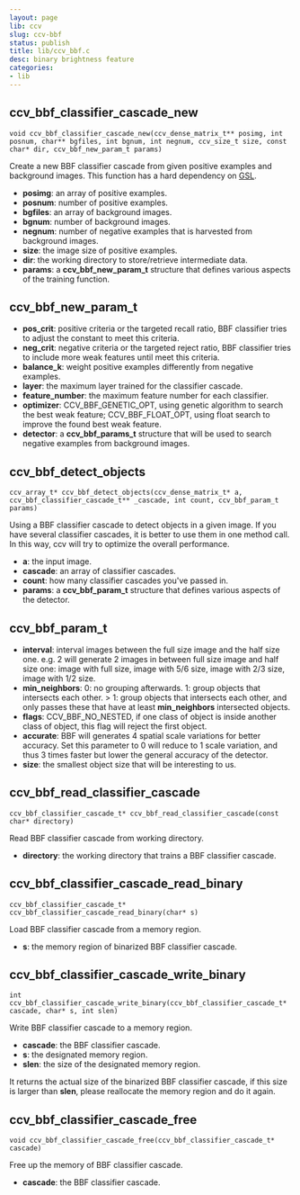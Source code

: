 ```yaml
---
layout: page
lib: ccv
slug: ccv-bbf
status: publish
title: lib/ccv_bbf.c
desc: binary brightness feature
categories:
- lib
---
```


ccv_bbf_classifier_cascade_new
------------------------------

	void ccv_bbf_classifier_cascade_new(ccv_dense_matrix_t** posimg, int posnum, char** bgfiles, int bgnum, int negnum, ccv_size_t size, const char* dir, ccv_bbf_new_param_t params)

Create a new BBF classifier cascade from given positive examples and background images. This function has a hard dependency on [GSL](http://www.gnu.org/software/gsl/).

 * **posimg**: an array of positive examples.
 * **posnum**: number of positive examples.
 * **bgfiles**: an array of background images.
 * **bgnum**: number of background images.
 * **negnum**: number of negative examples that is harvested from background images.
 * **size**: the image size of positive examples.
 * **dir**: the working directory to store/retrieve intermediate data.
 * **params**: a **ccv\_bbf\_new\_param\_t** structure that defines various aspects of the training function.

ccv_bbf_new_param_t
-------------------

 * **pos\_crit**: positive criteria or the targeted recall ratio, BBF classifier tries to adjust the constant to meet this criteria.
 * **neg\_crit**: negative criteria or the targeted reject ratio, BBF classifier tries to include more weak features until meet this criteria.
 * **balance\_k**: weight positive examples differently from negative examples.
 * **layer**: the maximum layer trained for the classifier cascade.
 * **feature\_number**: the maximum feature number for each classifier.
 * **optimizer**: CCV\_BBF\_GENETIC\_OPT, using genetic algorithm to search the best weak feature; CCV\_BBF\_FLOAT\_OPT, using float search to improve the found best weak feature.
 * **detector**: a **ccv\_bbf\_params\_t** structure that will be used to search negative examples from background images.

ccv_bbf_detect_objects
----------------------

	ccv_array_t* ccv_bbf_detect_objects(ccv_dense_matrix_t* a, ccv_bbf_classifier_cascade_t** _cascade, int count, ccv_bbf_param_t params)

Using a BBF classifier cascade to detect objects in a given image. If you have several classifier cascades, it is better to use them in one method call. In this way, ccv will try to optimize the overall performance.

 * **a**: the input image.
 * **cascade**: an array of classifier cascades.
 * **count**: how many classifier cascades you've passed in.
 * **params**: a **ccv\_bbf\_param\_t** structure that defines various aspects of the detector.

ccv_bbf_param_t
----------------

 * **interval**: interval images between the full size image and the half size one. e.g. 2 will generate 2 images in between full size image and half size one: image with full size, image with 5/6 size, image with 2/3 size, image with 1/2 size.
 * **min\_neighbors**: 0: no grouping afterwards. 1: group objects that intersects each other. > 1: group objects that intersects each other, and only passes these that have at least **min\_neighbors** intersected objects.
 * **flags**: CCV\_BBF\_NO\_NESTED, if one class of object is inside another class of object, this flag will reject the first object.
 * **accurate**: BBF will generates 4 spatial scale variations for better accuracy. Set this parameter to 0 will reduce to 1 scale variation, and thus 3 times faster but lower the general accuracy of the detector.
 * **size**: the smallest object size that will be interesting to us.

ccv_bbf_read_classifier_cascade
-------------------------------

	ccv_bbf_classifier_cascade_t* ccv_bbf_read_classifier_cascade(const char* directory)

Read BBF classifier cascade from working directory.

 * **directory**: the working directory that trains a BBF classifier cascade.

ccv_bbf_classifier_cascade_read_binary
--------------------------------------

	ccv_bbf_classifier_cascade_t* ccv_bbf_classifier_cascade_read_binary(char* s)

Load BBF classifier cascade from a memory region.

 * **s**: the memory region of binarized BBF classifier cascade.

ccv_bbf_classifier_cascade_write_binary
---------------------------------------

	int ccv_bbf_classifier_cascade_write_binary(ccv_bbf_classifier_cascade_t* cascade, char* s, int slen)

Write BBF classifier cascade to a memory region.

 * **cascade**: the BBF classifier cascade.
 * **s**: the designated memory region.
 * **slen**: the size of the designated memory region.

It returns the actual size of the binarized BBF classifier cascade, if this size is larger than **slen**, please reallocate the memory region and do it again.

ccv_bbf_classifier_cascade_free
-------------------------------

	void ccv_bbf_classifier_cascade_free(ccv_bbf_classifier_cascade_t* cascade)

Free up the memory of BBF classifier cascade.

 * **cascade**: the BBF classifier cascade.
